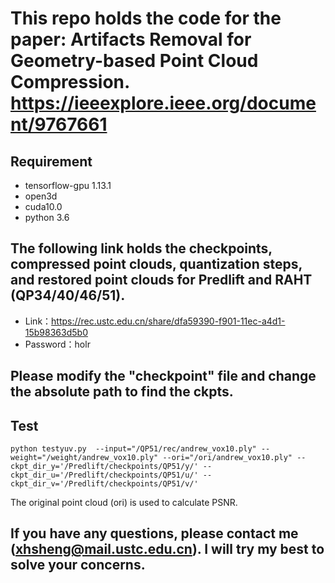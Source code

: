 # This repo holds the code for the paper: Artifacts Removal for Geometry-based Point Cloud Compression. https://ieeexplore.ieee.org/document/9767661
## Requirement
- tensorflow-gpu 1.13.1
- open3d
- cuda10.0
- python 3.6

## The following link holds the checkpoints, compressed point clouds, quantization steps, and restored point clouds for Predlift and RAHT (QP34/40/46/51).
- Link：https://rec.ustc.edu.cn/share/dfa59390-f901-11ec-a4d1-15b98363d5b0
- Password：holr

## Please modify the "checkpoint" file and change the absolute path to find the ckpts.

## Test
```
python testyuv.py  --input="/QP51/rec/andrew_vox10.ply" --weight="/weight/andrew_vox10.ply" --ori="/ori/andrew_vox10.ply" --ckpt_dir_y='/Predlift/checkpoints/QP51/y/' --ckpt_dir_u='/Predlift/checkpoints/QP51/u/' --ckpt_dir_v='/Predlift/checkpoints/QP51/v/'
```
The  original point cloud (ori) is used to calculate PSNR.

## If you have any questions, please contact me (xhsheng@mail.ustc.edu.cn). I will try my best to solve your concerns.
